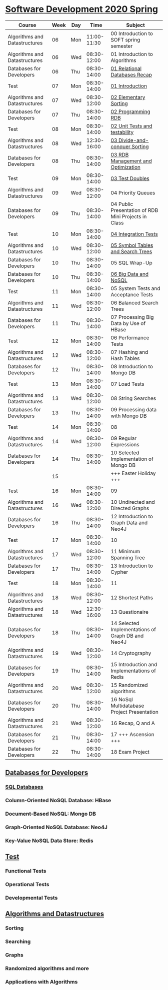 # [Software Development 2020 Spring](https://datsoftlyngby.github.io/soft2020spring/)

| Course                        | Week | Day | Time        | Subject                                                           |
| ----------------------------- | ---- | --- | ----------- | ----------------------------------------------------------------- |
| Algorithms and Datastructures | 06   | Mon | 11:00-11:30 | 00 Introduction to SOFT spring semester                           |
| Algorithms and Datastructures | 06   | Wed | 08:30-12:00 | 01 Introduction to Algorithms                                     |
| Databases for Developers      | 06   | Thu | 08:30-14:00 | [01 Relational Databases Recap](Databases/SQL/day1.md)            |
| Test                          | 07   | Mon | 08:30-14:00 | [01 Introduction](Test/Functional/day1.md)                        |
| Algorithms and Datastructures | 07   | Wed | 08:30-12:00 | [02 Elementary Sorting](Algorithms/Sorting/day2.md)               |
| Databases for Developers      | 07   | Thu | 08:30-14:00 | [02 Programming RDB](Databases/SQL/day2.md)                       |
| Test                          | 08   | Mon | 08:30-14:00 | [02 Unit Tests and testability](Test/Functional/day2.md)          |
| Algorithms and Datastructures | 08   | Wed | 12:30-16:00 | [03 Divide-and-conquer Sorting](Algorithms/Sorting/day3.md)       |
| Databases for Developers      | 08   | Thu | 08:30-14:00 | [03 RDB Management and Optimization](Databases/SQL/day3.md)       |
| Test                          | 09   | Mon | 08:30-14:00 | [03 Test Doubles](Test/Functional/day3.md)                        |
| Algorithms and Datastructures | 09   | Wed | 08:30-12:00 | 04 Priority Queues                                                |
| Databases for Developers      | 09   | Thu | 08:30-14:00 | 04 Public Presentation of RDB Mini Projects in Class              |
| Test                          | 10   | Mon | 08:30-14:00 | [04 Integration Tests](Functional/day4.md)                        |
| Algorithms and Datastructures | 10   | Wed | 08:30-12:00 | [05 Symbol Tables and Search Trees](Algorithms/Searching/day1.md) |
| Databases for Developers      | 10   | Thu | 08:30-14:00 | 05 SQL Wrap-Up                                                    |
| Databases for Developers      | 10   | Thu | 08:30-14:00 | [06 Big Data and NoSQL](NoSQL/ColumnOriented/day1.md)             |
| Test                          | 11   | Mon | 08:30-14:00 | 05 System Tests and Acceptance Tests                              |
| Algorithms and Datastructures | 11   | Wed | 08:30-12:00 | 06 Balanced Search Trees                                          |
| Databases for Developers      | 11   | Thu | 08:30-14:00 | 07 Processing Big Data by Use of HBase                            |
| Test                          | 12   | Mon | 08:30-14:00 | 06 Performance Tests                                              |
| Algorithms and Datastructures | 12   | Wed | 08:30-12:00 | 07 Hashing and Hash Tables                                        |
| Databases for Developers      | 12   | Thu | 08:30-14:00 | 08 Introduction to Mongo DB                                       |
| Test                          | 13   | Mon | 08:30-14:00 | 07 Load Tests                                                     |
| Algorithms and Datastructures | 13   | Wed | 08:30-12:00 | 08 String Searches                                                |
| Databases for Developers      | 13   | Thu | 08:30-14:00 | 09 Processing data with Mongo DB                                  |
| Test                          | 14   | Mon | 08:30-14:00 | 08                                                                |
| Algorithms and Datastructures | 14   | Wed | 08:30-12:00 | 09 Regular Expressions                                            |
| Databases for Developers      | 14   | Thu | 08:30-14:00 | 10 Selected Implementation of Mongo DB                            |
|                               | 15   |     |             | +++ Easter Holiday +++                                            |
| Test                          | 16   | Mon | 08:30-14:00 | 09                                                                |
| Algorithms and Datastructures | 16   | Wed | 08:30-12:00 | 10 Undirected and Directed Graphs                                 |
| Databases for Developers      | 16   | Thu | 08:30-14:00 | 12 Introduction to Graph Data and Neo4J                           |
| Test                          | 17   | Mon | 08:30-14:00 | 10                                                                |
| Algorithms and Datastructures | 17   | Wed | 08:30-12:00 | 11 Minimum Spanning Tree                                          |
| Databases for Developers      | 17   | Thu | 08:30-14:00 | 13 Introduction to Cypher                                         |
| Test                          | 18   | Mon | 08:30-14:00 | 11                                                                |
| Algorithms and Datastructures | 18   | Wed | 08:30-12:00 | 12 Shortest Paths                                                 |
| Algorithms and Datastructures | 18   | Wed | 12:30-16:00 | 13 Questionaire                                                   |
| Databases for Developers      | 18   | Thu | 08:30-14:00 | 14 Selected Implementations of Graph DB and Neo4J                 |
| Algorithms and Datastructures | 19   | Wed | 08:30-12:00 | 14 Cryptography                                                   |
| Databases for Developers      | 19   | Thu | 08:30-14:00 | 15 Introduction and Implementations of Redis                      |
| Algorithms and Datastructures | 20   | Wed | 08:30-12:00 | 15 Randomized algorithms                                          |
| Databases for Developers      | 20   | Thu | 08:30-14:00 | 16 NoSql Multidatabase Project Presentation                       |
| Algorithms and Datastructures | 21   | Wed | 08:30-12:00 | 16 Recap, Q and A                                                 |
| Databases for Developers      | 21   | Thu | 08:30-14:00 | 17 +++ Ascension +++                                              |
| Databases for Developers      | 22   | Thu | 08:30-14:00 | 18 Exam Project                                                   |

## [Databases for Developers](Databases/databases_notes.md)

### [SQL Databases](Databases/sql_notes.md)

### Column-Oriented NoSQL Database: HBase

### Document-Based NoSQL: Mongo DB

### Graph-Oriented NoSQL Database: Neo4J

### Key-Value NoSQL Data Store: Redis

## [Test](Test/test_notes.md)

### Functional Tests

### Operational Tests

### Developmental Tests

## [Algorithms and Datastructures](Algorithms/algorithm_notes.md)

### Sorting

### Searching

### Graphs

### Randomized algorithms and more

### Applications with Algorithms
